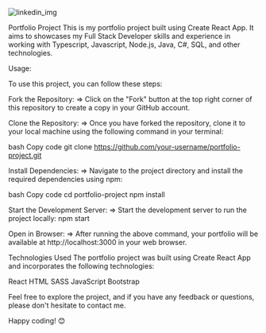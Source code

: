 ![linkedin_img](https://github.com/surafel9/surafekas/assets/96924000/5a3a9c89-6c2a-4579-91e1-54d1a642390f)

Portfolio Project
This is my portfolio project built using Create React App. It aims to showcases my Full Stack Developer skills and experience in working with Typescript, Javascript, Node.js, Java, C#, SQL, and other technologies.

Usage:

To use this project, you can follow these steps:

Fork the Repository:
=> Click on the "Fork" button at the top right corner of this repository to create a copy in your GitHub account.

Clone the Repository:
=> Once you have forked the repository, clone it to your local machine using the following command in your terminal:

bash
Copy code
git clone https://github.com/your-username/portfolio-project.git

Install Dependencies:
=> Navigate to the project directory and install the required dependencies using npm:

bash
Copy code
cd portfolio-project
npm install

Start the Development Server:
=> Start the development server to run the project locally:
npm start

Open in Browser:
=> After running the above command, your portfolio will be available at http://localhost:3000 in your web browser.

Technologies Used
The portfolio project was built using Create React App and incorporates the following technologies:

React
HTML
SASS
JavaScript
Bootstrap

Feel free to explore the project, and if you have any feedback or questions, please don't hesitate to contact me.

Happy coding! 😊
